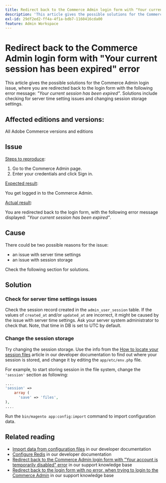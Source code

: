 ```yaml
---
title: Redirect back to the Commerce Admin login form with "Your current session has been expired" error
description: 'This article gives the possible solutions for the Commerce Admin login issue, where you are redirected back to the login form with the following error message: *"Your current session has been expired"*. Solutions include checking for server time setting issues and changing session storage settings.'
exl-id: 29df2ed2-ff4a-4f1a-bdb7-1160416cda00
feature: Admin Workspace
---
```

# Redirect back to the Commerce Admin login form with "Your current session has been expired" error

This article gives the possible solutions for the Commerce Admin login issue, where you are redirected back to the login form with the following error message: *"Your current session has been expired"*. Solutions include checking for server time setting issues and changing session storage settings.

## Affected editions and versions:

All Adobe Commerce versions and editions

## Issue

<u>Steps to reproduce</u>:

1. Go to the Commerce Admin page.
1. Enter your credentials and click Sign in.

<u>Expected result</u>:

You get logged in to the Commerce Admin.

<u>Actual result</u>:

You are redirected back to the login form, with the following error message displayed: *"Your current session has been expired"*.

## Cause

There could be two possible reasons for the issue:

* an issue with server time settings
* an issue with session storage

Check the following section for solutions.

## Solution

### Check for server time settings issues

Check the session record created in the `admin_user_session` table. If the values of `created_at` and/or `updated_at` are incorrect, it might be caused by the issue with server time settings. Ask your server system administrator to check that. Note, that time in DB is set to UTC by default.

### Change the session storage

Try changing the session storage. Use the info from the [How to locate your session files](https://devdocs.magento.com/guides/v2.3/config-guide/sessions.html) article in our developer documentation to find out where your session is stored, and change it by editing the `app/etc/env.php` file.

For example, to start storing session in the file system, change the `'session'` section as following:

```php
....
'session' =>
    array (
      'save' => 'files',
),
....
```

Run the `bin/magento app:config:import` command to import configuration data.


## Related reading

* [Import data from configuration files](https://devdocs.magento.com/guides/v2.3/config-guide/cli/config-cli-subcommands-config-mgmt-import.html) in our developer documentation
* [Configure Redis](https://devdocs.magento.com/guides/v2.3/config-guide/redis/config-redis.html) in our developer documentation
* [Redirect back to the Commerce Admin login form with "Your account is temporarily disabled" error](/help/troubleshooting/miscellaneous/redirect-back-to-the-admin-login-form-with-your-account-is-temporarily-disabled-error.md) in our support knowledge base
* [Redirect back to the login form with no error, when trying to login to the Commerce Admin](/help/troubleshooting/miscellaneous/login-redirect-when-trying-to-login-to-magento-admin.md) in our support knowledge base
